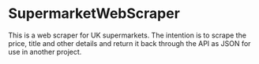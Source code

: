 # SupermarketWebScraper
This is a web scraper for UK supermarkets. The intention is to scrape the price, title and other details and return it back through the API as JSON for use in another project. 
